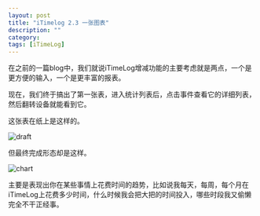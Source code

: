 ```yaml
---
layout: post
title: "iTimelog 2.3 一张图表"
description: ""
category: 
tags: [iTimeLog]
---
```


在之前的一篇blog中，我们就说iTimeLog增减功能的主要考虑就是两点，一个是更方便的输入，一个是更丰富的报表。

现在，我们终于搞出了第一张表，进入统计列表后，点击事件查看它的详细列表，然后翻转设备就能看到它。

这张表在纸上是这样的。

![draft](http://interbbs.b0.upaiyun.com/chardraft.jpg)

但最终完成形态却是这样。

![chart](http://interbbs.b0.upaiyun.com/chart.jpg)

主要是表现出你在某些事情上花费时间的趋势，比如说我每天，每周，每个月在iTimeLog上花费多少时间，什么时候我会把大把的时间投入，哪些时段我又偷懒完全不干正经事。
